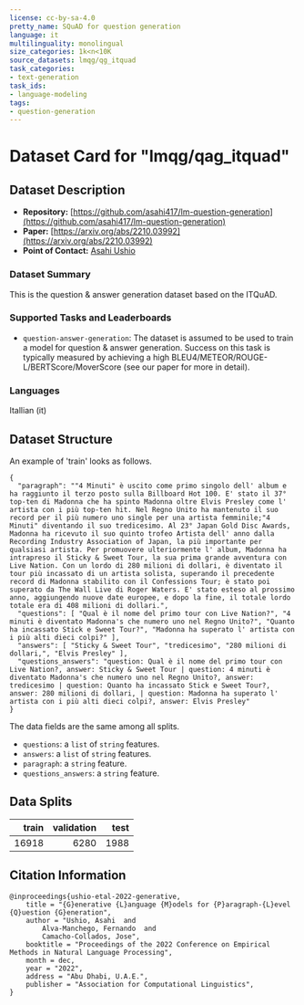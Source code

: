 ```yaml
---
license: cc-by-sa-4.0
pretty_name: SQuAD for question generation
language: it
multilinguality: monolingual
size_categories: 1k<n<10K
source_datasets: lmqg/qg_itquad
task_categories:
- text-generation
task_ids:
- language-modeling
tags:
- question-generation
---
```


# Dataset Card for "lmqg/qag_itquad"


## Dataset Description
- **Repository:** [https://github.com/asahi417/lm-question-generation](https://github.com/asahi417/lm-question-generation)
- **Paper:** [https://arxiv.org/abs/2210.03992](https://arxiv.org/abs/2210.03992)
- **Point of Contact:** [Asahi Ushio](http://asahiushio.com/)

### Dataset Summary
This is the question & answer generation dataset based on the ITQuAD.

### Supported Tasks and Leaderboards
* `question-answer-generation`: The dataset is assumed to be used to train a model for question & answer generation.
  Success on this task is typically measured by achieving a high BLEU4/METEOR/ROUGE-L/BERTScore/MoverScore (see our paper for more in detail).

### Languages
Itallian (it)

## Dataset Structure
An example of 'train' looks as follows.
```
{
  "paragraph": ""4 Minuti" è uscito come primo singolo dell' album e ha raggiunto il terzo posto sulla Billboard Hot 100. E' stato il 37° top-ten di Madonna che ha spinto Madonna oltre Elvis Presley come l' artista con i più top-ten hit. Nel Regno Unito ha mantenuto il suo record per il più numero uno single per una artista femminile;"4 Minuti" diventando il suo tredicesimo. Al 23° Japan Gold Disc Awards, Madonna ha ricevuto il suo quinto trofeo Artista dell' anno dalla Recording Industry Association of Japan, la più importante per qualsiasi artista. Per promuovere ulteriormente l' album, Madonna ha intrapreso il Sticky & Sweet Tour, la sua prima grande avventura con Live Nation. Con un lordo di 280 milioni di dollari, è diventato il tour più incassato di un artista solista, superando il precedente record di Madonna stabilito con il Confessions Tour; è stato poi superato da The Wall Live di Roger Waters. E' stato esteso al prossimo anno, aggiungendo nuove date europee, e dopo la fine, il totale lordo totale era di 408 milioni di dollari.",
  "questions": [ "Qual è il nome del primo tour con Live Nation?", "4 minuti è diventato Madonna's che numero uno nel Regno Unito?", "Quanto ha incassato Stick e Sweet Tour?", "Madonna ha superato l' artista con i più alti dieci colpi?" ],
  "answers": [ "Sticky & Sweet Tour", "tredicesimo", "280 milioni di dollari,", "Elvis Presley" ],
  "questions_answers": "question: Qual è il nome del primo tour con Live Nation?, answer: Sticky & Sweet Tour | question: 4 minuti è diventato Madonna's che numero uno nel Regno Unito?, answer: tredicesimo | question: Quanto ha incassato Stick e Sweet Tour?, answer: 280 milioni di dollari, | question: Madonna ha superato l' artista con i più alti dieci colpi?, answer: Elvis Presley"
}
```
The data fields are the same among all splits.
- `questions`: a `list` of `string` features. 
- `answers`: a `list` of `string` features.
- `paragraph`: a `string` feature.
- `questions_answers`: a `string` feature.

## Data Splits

|train|validation|test |
|----:|---------:|----:|
|16918 |     6280  | 1988|


## Citation Information

```
@inproceedings{ushio-etal-2022-generative,
    title = "{G}enerative {L}anguage {M}odels for {P}aragraph-{L}evel {Q}uestion {G}eneration",
    author = "Ushio, Asahi  and
        Alva-Manchego, Fernando  and
        Camacho-Collados, Jose",
    booktitle = "Proceedings of the 2022 Conference on Empirical Methods in Natural Language Processing",
    month = dec,
    year = "2022",
    address = "Abu Dhabi, U.A.E.",
    publisher = "Association for Computational Linguistics",
}
```
